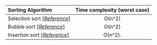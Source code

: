 | Sorting Algorithm                                                     | Time complexity (worst case) |
| :---                                                                  |     :---:                    |
| Selection sort [<a href="./selectionSort.cpp"><i>Reference</i></a>]   | O(n^2)                       |
| Bubble sort [<a href="./bubbleSort.cpp"><i>Reference</i></a>]         | O(n^2)                       |
| Insertion sort [<a href="./insertionSort.cpp"><i>Reference</i></a>]   | O(n^2).                      |
